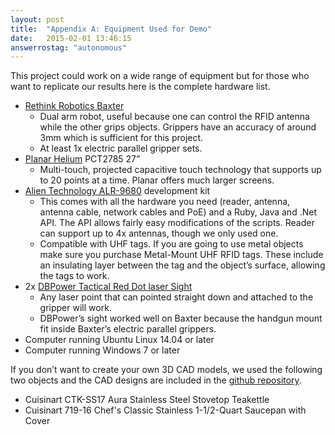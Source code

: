 ```yaml
---
layout: post
title:  "Appendix A: Equipment Used for Demo"
date:   2015-02-01 13:46:15
answerrostag: "autonomous"
---
```


This project could work on a wide range of equipment but for those who want to replicate our results here is the complete hardware list.

* [Rethink Robotics Baxter](http://www.rethinkrobotics.com/)
    * Dual arm robot, useful because one can control the RFID antenna while the other grips objects. Grippers have an accuracy of around 3mm which is sufficient for this project.
    * At least 1x electric parallel gripper sets.
* [Planar Helium](http://www.planar.com/products/desktop-touch-screen-monitors/24-inch/helium/) PCT2785 27”
    * Multi-touch, projected capacitive touch technology that supports up to 20 points at a time. Planar offers much larger screens.
* [Alien Technology ALR-9680](http://www.alientechnology.com/products/readers/commercial-4-port/) development kit
    * This comes with all the hardware you need (reader, antenna, antenna cable, network cables and PoE) and a Ruby, Java and .Net API. The API allows fairly easy modifications of the scripts. Reader can support up to 4x antennas, though we only used one.
    * Compatible with UHF tags. If you are going to use metal objects make sure you purchase Metal-Mount UHF RFID tags. These include an insulating layer between the tag and the object’s surface, allowing the tags to work.
* 2x [DBPower Tactical Red Dot laser Sight](http://www.amazon.com/gp/product/B00E7P3D4E)
    * Any laser point that can pointed straight down and attached to the gripper will work.
    * DBPower’s sight worked well on Baxter because the handgun mount fit inside Baxter’s electric parallel grippers.
* Computer running Ubuntu Linux 14.04 or later
* Computer running Windows 7 or later

If you don’t want to create your own 3D CAD models, we used the following two objects and the CAD designs are included in the [github repository](https://github.com/markwsilliman/Liatris/tree/master/WebServer/stl).

* Cuisinart CTK-SS17 Aura Stainless Steel Stovetop Teakettle
* Cuisinart 719-16 Chef's Classic Stainless 1-1/2-Quart Saucepan with Cover
